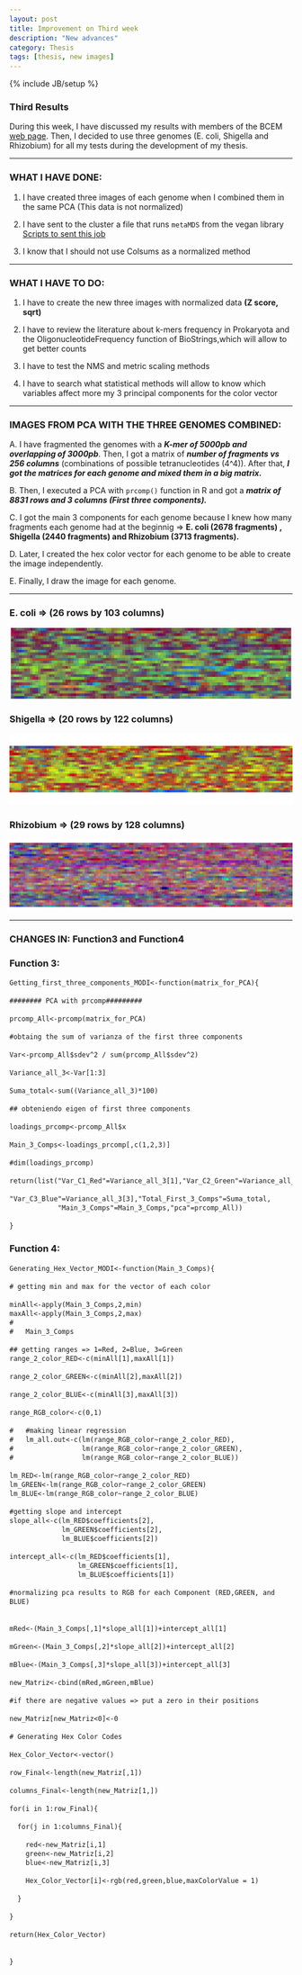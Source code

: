 ```yaml
---
layout: post
title: Improvement on Third week
description: "New advances"
category: Thesis
tags: [thesis, new images]
---
```


{% include JB/setup %}

### Third Results

During this week, I have discussed my results with members of the BCEM [web page](http://bcem.uniandes.edu.co/wordpress/). Then, I decided to use three genomes (E. coli, Shigella and Rhizobium) for all my tests during the development of my thesis. 

------

### WHAT I HAVE DONE:

1. I have created three images of each genome when I combined them in the same PCA (This data is not normalized)

2. I have sent to the cluster a file that runs `metaMDS` from the vegan library [Scripts to sent this job](/Scripts/submit_metaMDS_in_cluster.R)

3. I know that I should not use Colsums as a normalized method

------

### WHAT I HAVE TO DO:

1. I have to create the new three images with normalized data **(Z score, sqrt)**

2. I have to review the literature about k-mers frequency in Prokaryota and the OligonucleotideFrequency function of BioStrings,which will allow to get better counts

3. I have to test the NMS and metric scaling methods

4. I have to search what statistical methods will allow to know which variables affect more my 3 principal components for
the color vector

------

### IMAGES FROM PCA WITH THE THREE GENOMES COMBINED:

A. I have fragmented the genomes with a **_K-mer of 5000pb and overlapping of 3000pb_**. Then, I got a matrix of **_number of fragments vs 256 columns_** (combinations of possible tetranucleotides (4^4)). After that, **_I got the matrices for each genome and mixed them in a big matrix._**

B. Then, I executed a PCA with `prcomp()` function in R and got a **_matrix of 8831 rows and 3 columns (First three components)._**

C. I got the main 3 components for each genome because I knew how many fragments each genome had at the beginnig => **E. coli (2678 fragments) , Shigella (2440 fragments) and Rhizobium (3713 fragments).**

D. Later, I created the hex color vector for each genome to be able to create the image independently. 

E. Finally, I draw the image for each genome.
  
------

### E. coli => (26 rows by 103 columns)
![center](/Figs/Semana3/Ecoli_last.png) 

### Shigella => (20 rows by 122 columns)
![center](/Figs/Semana3/Shigella_last.png)

### Rhizobium => (29 rows by 128 columns)
![center](/Figs/Semana3/Rhizobium_last.png)

------

### CHANGES IN: Function3 and Function4

### Function 3:

    Getting_first_three_components_MODI<-function(matrix_for_PCA){
    
    ######## PCA with prcomp#########
    
    prcomp_All<-prcomp(matrix_for_PCA)
    
    #obtaing the sum of varianza of the first three components
    
    Var<-prcomp_All$sdev^2 / sum(prcomp_All$sdev^2)
    
    Variance_all_3<-Var[1:3]
    
    Suma_total<-sum((Variance_all_3)*100)
    
    ## obteniendo eigen of first three components 
    
    loadings_prcomp<-prcomp_All$x
    
    Main_3_Comps<-loadings_prcomp[,c(1,2,3)]
    
    #dim(loadings_prcomp)
    
    return(list("Var_C1_Red"=Variance_all_3[1],"Var_C2_Green"=Variance_all_3[2],
                "Var_C3_Blue"=Variance_all_3[3],"Total_First_3_Comps"=Suma_total,
                "Main_3_Comps"=Main_3_Comps,"pca"=prcomp_All))
    
    }

### Function 4:

    Generating_Hex_Vector_MODI<-function(Main_3_Comps){
    
    # getting min and max for the vector of each color
    
    minAll<-apply(Main_3_Comps,2,min)
    maxAll<-apply(Main_3_Comps,2,max)
    #   
    #   Main_3_Comps
    
    ## getting ranges => 1=Red, 2=Blue, 3=Green
    range_2_color_RED<-c(minAll[1],maxAll[1])
    
    range_2_color_GREEN<-c(minAll[2],maxAll[2])
    
    range_2_color_BLUE<-c(minAll[3],maxAll[3])
    
    range_RGB_color<-c(0,1)
    
    #   #making linear regression
    #   lm_all.out<-c(lm(range_RGB_color~range_2_color_RED),
    #                 lm(range_RGB_color~range_2_color_GREEN),
    #                 lm(range_RGB_color~range_2_color_BLUE))
    
    lm_RED<-lm(range_RGB_color~range_2_color_RED)
    lm_GREEN<-lm(range_RGB_color~range_2_color_GREEN)
    lm_BLUE<-lm(range_RGB_color~range_2_color_BLUE)
    
    #getting slope and intercept
    slope_all<-c(lm_RED$coefficients[2],
                 lm_GREEN$coefficients[2],
                 lm_BLUE$coefficients[2])
    
    intercept_all<-c(lm_RED$coefficients[1],
                     lm_GREEN$coefficients[1],
                     lm_BLUE$coefficients[1])
    
    #normalizing pca results to RGB for each Component (RED,GREEN, and BLUE)
    
    
    mRed<-(Main_3_Comps[,1]*slope_all[1])+intercept_all[1]
    
    mGreen<-(Main_3_Comps[,2]*slope_all[2])+intercept_all[2]
    
    mBlue<-(Main_3_Comps[,3]*slope_all[3])+intercept_all[3]
    
    new_Matriz<-cbind(mRed,mGreen,mBlue)
    
    #if there are negative values => put a zero in their positions
    
    new_Matriz[new_Matriz<0]<-0
    
    # Generating Hex Color Codes
    
    Hex_Color_Vector<-vector()
    
    row_Final<-length(new_Matriz[,1])
    
    columns_Final<-length(new_Matriz[1,])
    
    for(i in 1:row_Final){
      
      for(j in 1:columns_Final){
        
        red<-new_Matriz[i,1]
        green<-new_Matriz[i,2]
        blue<-new_Matriz[i,3]
        
        Hex_Color_Vector[i]<-rgb(red,green,blue,maxColorValue = 1)
        
      }
      
    }
    
    return(Hex_Color_Vector)
    
    
    }
